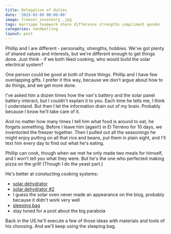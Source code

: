 ```yaml
---
title: Delegation of duties
date: '2019-03-09 06:00:00'
image: freezer_inventory_.jpg
tags: marriage teamwork share difference strengths compliment gender
categories: vandwelling
layout: post
---
```


Phillip and I are different - personality, strengths, hobbies. We've got plenty of shared values and interests, but we're different enough to get things done. Just think - if we both liked cooking, who would build the solar electrical system?

One person could be good at both of those things. Phillip and I have few overlapping gifts. I prefer it this way, because we don't argue about how to do things, and we get more done.

I've asked him a dozen times how the van's battery and the solar panel battery interact, but I couldn't explain it to you. Each time he tells me, I think I understand. But then I let the information drain out of my brain. Probably because I know he'll take care of it.

And no matter how many times I tell him what food is around to eat, he forgets something. Before I leave him (again!) in El Terreno for 10 days, we inventoried the freezer together. Then I pulled out all the seasonings he might enjoy putting on all that rice and beans, put them in plain sight, and I'll text him every day to find out what he's eating.

Phillip can cook, though when we met he only made two meals for himself, and I won't tell you what they were. But he's the one who perfected making pizza on the grill! (Though I do the yeast part.)

He's better at constucting cooking systems: 

* [solar dehydrator](https://reverdecer.annalisagross.com/2018/08/19/solar-dehydrator-1st-attempt/)
* [solar dehydrator #2](https://reverdecer.annalisagross.com/2018/10/02/solar-dehydrator-2nd-attempt/)
* I guess the solar oven never made an appearance on the blog, probably because it didn't work very well 
* [sleeping bag](https://reverdecer.annalisagross.com/2018/12/21/cooking-in-a-sleeping-bag/)
*  stay tuned for a post about the big parabola

Back in the US he'll execute a few of those ideas with materials and tools of his choosing. And we'll keep using the sleeping bag.